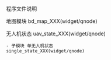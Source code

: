 

程序文件说明


地图模块
    bd_map_XXX(widget/qnode)


无人机状态
    uav_state_XXX(widget/qnode)


    - 子模块 单无人机状态
    single_state_XXX(widget/qnode)


